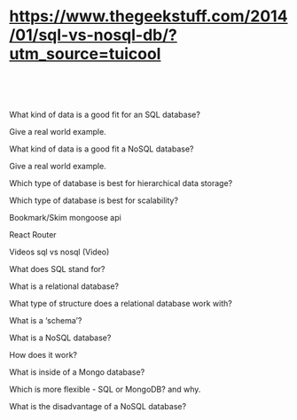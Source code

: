 # https://www.thegeekstuff.com/2014/01/sql-vs-nosql-db/?utm_source=tuicool <br>





<br>
<br>
<br>

What kind of data is a good fit for an SQL database? <br>

Give a real world example.<br>

What kind of data is a good fit a NoSQL database?<br>

Give a real world example.<br>

Which type of database is best for hierarchical data storage?<br>

Which type of database is best for scalability?<br>

Bookmark/Skim
mongoose api

React Router

Videos
sql vs nosql (Video) <br>

What does SQL stand for?<br>

What is a relational database?<br>

What type of structure does a relational database work with?<br>

What is a ‘schema’?<br>

What is a NoSQL database?<br>

How does it work?<br>

What is inside of a Mongo database?<br>

Which is more flexible - SQL or MongoDB? and why.<br>

What is the disadvantage of a NoSQL database?<br>
